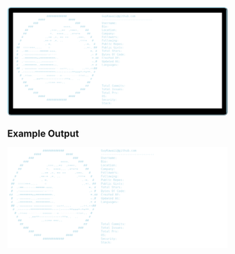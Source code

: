 <div align="center">
  <!-- Black infill box with colored outline around the image -->
  <table border="2" cellspacing="0" cellpadding="0" style="border-color:#ADD8E6;border-radius:8px;">
    <tr>
      <td bgcolor="#000000" style="padding:10px;">
        <img src="out/fetch.png" alt="Github Fetch" />
      </td>
    </tr>
  </table>
</div>


## Example Output
<div align='center'>
  <img src='out/fetch.png' alt='Github Fetch'>
</div>
